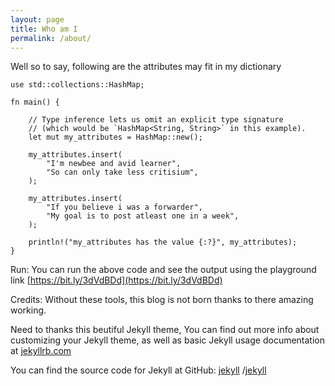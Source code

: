 ```yaml
---
layout: page
title: Who am I
permalink: /about/
---
```

Well so to say, following are the attributes may fit in my dictionary

    use std::collections::HashMap;

    fn main() {
    
        // Type inference lets us omit an explicit type signature
        // (which would be `HashMap<String, String>` in this example).
        let mut my_attributes = HashMap::new();

        my_attributes.insert(
            "I'm newbee and avid learner", 
            "So can only take less critisium",
        );

        my_attributes.insert(
            "If you believe i was a forwarder",
            "My goal is to post atleast one in a week",
        );  

        println!("my_attributes has the value {:?}", my_attributes);
    }  

Run:
You can run the above code and see the output using the playground link [https://bit.ly/3dVdBDd](https://bit.ly/3dVdBDd)

Credits:
Without these tools, this blog is not born thanks to there amazing working.

Need to thanks this beutiful Jekyll theme, You can find out more info about customizing your Jekyll theme, as well as basic Jekyll usage documentation at [jekyllrb.com](https://jekyllrb.com/)

You can find the source code for Jekyll at GitHub:
[jekyll][jekyll-organization] /[jekyll][jekyll-minima]

[jekyll-minima]: https://github.com/jekyll/minima
[jekyll-organization]: https://github.com/jekyll
